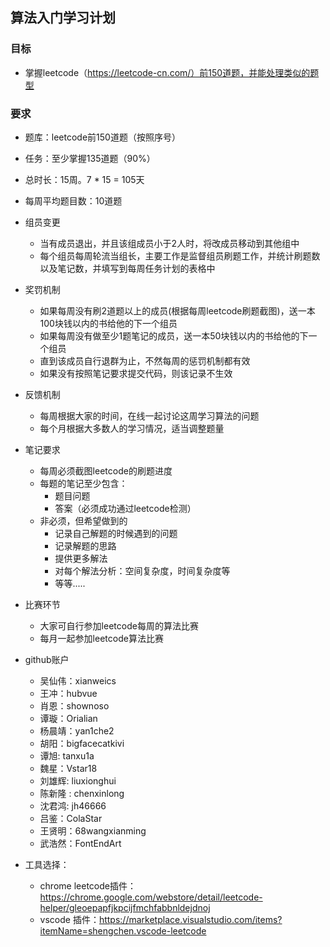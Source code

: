 ## 算法入门学习计划

### 目标

- 掌握leetcode（https://leetcode-cn.com/）前150道题，并能处理类似的题型

### 要求

- 题库：leetcode前150道题（按照序号）
- 任务：至少掌握135道题（90%）
- 总时长：15周。7 * 15 = 105天
- 每周平均题目数：10道题
- 组员变更
  - 当有成员退出，并且该组成员小于2人时，将改成员移动到其他组中
  - 每个组员每周轮流当组长，主要工作是监督组员刷题工作，并统计刷题数以及笔记数，并填写到每周任务计划的表格中
- 奖罚机制
  - 如果每周没有刷2道题以上的成员(根据每周leetcode刷题截图)，送一本100块钱以内的书给他的下一个组员
  - 如果每周没有做至少1题笔记的成员，送一本50块钱以内的书给他的下一个组员
  - 直到该成员自行退群为止，不然每周的惩罚机制都有效
  - 如果没有按照笔记要求提交代码，则该记录不生效
- 反馈机制
  - 每周根据大家的时间，在线一起讨论这周学习算法的问题
  - 每个月根据大多数人的学习情况，适当调整题量
- 笔记要求
  - 每周必须截图leetcode的刷题进度
  - 每题的笔记至少包含：
    - 题目问题
    - 答案（必须成功通过leetcode检测）
  - 非必须，但希望做到的
    - 记录自己解题的时候遇到的问题
    - 记录解题的思路
    - 提供更多解法
    - 对每个解法分析：空间复杂度，时间复杂度等
    - 等等.....
- 比赛环节
  - 大家可自行参加leetcode每周的算法比赛
  - 每月一起参加leetcode算法比赛

- github账户
  - 吴仙伟：xianweics
  - 王冲：hubvue
  - 肖恩：shownoso
  - 谭璇：Orialian
  - 杨晨靖：yan1che2
  - 胡阳：bigfacecatkivi
  - 谭旭: tanxu1a 
  - 魏星：Vstar18
  - 刘雄辉: liuxionghui
  - 陈新隆 : chenxinlong
  - 沈君鸿:  jh46666
  - 吕鉴：ColaStar
  - 王贤明：68wangxianming
  - 武浩然：FontEndArt
  
- 工具选择：
  - chrome leetcode插件：https://chrome.google.com/webstore/detail/leetcode-helper/gleoepapfjkpcijfmchfabbnldejdnoj
  - vscode 插件：https://marketplace.visualstudio.com/items?itemName=shengchen.vscode-leetcode
